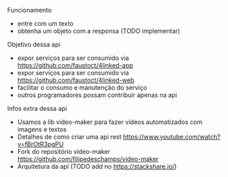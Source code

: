 Funcionamento
- entre com um texto
- obtenha um objeto com a responsa (TODO implementar)

Objetivo dessa api
- expor serviços para ser consumido via https://github.com/faustoct/4linked-app
- expor serviços para ser consumido via https://github.com/faustoct/4linked-web
- facilitar o consumo e manutenção do serviço
- outros programadores possam contribuir apenas na api

Infos extra dessa api
- Usamos a lib video-maker para fazer vídeos automatizados com imagens e textos
- Detalhes de como criar uma api rest https://www.youtube.com/watch?v=fBrOtR3pgPU
- Fork do repositório video-maker https://github.com/filipedeschamps/video-maker
- Arquitetura da api (TODO add no https://stackshare.io/)
